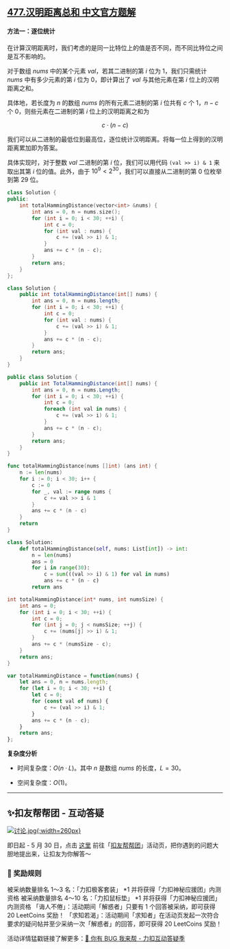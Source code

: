 ## [477.汉明距离总和 中文官方题解](https://leetcode.cn/problems/total-hamming-distance/solutions/100000/yi-ming-ju-chi-zong-he-by-leetcode-solut-t0ev)
#### 方法一：逐位统计

在计算汉明距离时，我们考虑的是同一比特位上的值是否不同，而不同比特位之间是互不影响的。

对于数组 $\textit{nums}$ 中的某个元素 $\textit{val}$，若其二进制的第 $i$ 位为 $1$，我们只需统计 $\textit{nums}$ 中有多少元素的第 $i$ 位为 $0$，即计算出了 $\textit{val}$ 与其他元素在第 $i$ 位上的汉明距离之和。

具体地，若长度为 $n$ 的数组 $\textit{nums}$ 的所有元素二进制的第 $i$ 位共有 $c$ 个 $1$，$n-c$ 个 $0$，则些元素在二进制的第 $i$ 位上的汉明距离之和为

$$
c\cdot(n-c)
$$

我们可以从二进制的最低位到最高位，逐位统计汉明距离。将每一位上得到的汉明距离累加即为答案。

具体实现时，对于整数 $\textit{val}$ 二进制的第 $i$ 位，我们可以用代码 `(val >> i) & 1` 来取出其第 $i$ 位的值。此外，由于 $10^9<2^{30}$，我们可以直接从二进制的第 $0$ 位枚举到第 $29$ 位。

```C++ [sol1-C++]
class Solution {
public:
    int totalHammingDistance(vector<int> &nums) {
        int ans = 0, n = nums.size();
        for (int i = 0; i < 30; ++i) {
            int c = 0;
            for (int val : nums) {
                c += (val >> i) & 1;
            }
            ans += c * (n - c);
        }
        return ans;
    }
};
```

```Java [sol1-Java]
class Solution {
    public int totalHammingDistance(int[] nums) {
        int ans = 0, n = nums.length;
        for (int i = 0; i < 30; ++i) {
            int c = 0;
            for (int val : nums) {
                c += (val >> i) & 1;
            }
            ans += c * (n - c);
        }
        return ans;
    }
}
```

```C# [sol1-C#]
public class Solution {
    public int TotalHammingDistance(int[] nums) {
        int ans = 0, n = nums.Length;
        for (int i = 0; i < 30; ++i) {
            int c = 0;
            foreach (int val in nums) {
                c += (val >> i) & 1;
            }
            ans += c * (n - c);
        }
        return ans;
    }
}
```

```go [sol1-Golang]
func totalHammingDistance(nums []int) (ans int) {
    n := len(nums)
    for i := 0; i < 30; i++ {
        c := 0
        for _, val := range nums {
            c += val >> i & 1
        }
        ans += c * (n - c)
    }
    return
}
```

```Python [sol1-Python3]
class Solution:
    def totalHammingDistance(self, nums: List[int]) -> int:
        n = len(nums)
        ans = 0
        for i in range(30):
            c = sum(((val >> i) & 1) for val in nums)
            ans += c * (n - c)
        return ans
```

```C [sol1-C]
int totalHammingDistance(int* nums, int numsSize) {
    int ans = 0;
    for (int i = 0; i < 30; ++i) {
        int c = 0;
        for (int j = 0; j < numsSize; ++j) {
            c += (nums[j] >> i) & 1;
        }
        ans += c * (numsSize - c);
    }
    return ans;
}
```

```JavaScript [sol1-JavaScript]
var totalHammingDistance = function(nums) {
    let ans = 0, n = nums.length;
    for (let i = 0; i < 30; ++i) {
        let c = 0;
        for (const val of nums) {
            c += (val >> i) & 1;
        }
        ans += c * (n - c);
    }
    return ans;
};
```

**复杂度分析**

- 时间复杂度：$O(n\cdot L)$。其中 $n$ 是数组 $\textit{nums}$ 的长度，$L=30$。

- 空间复杂度：$O(1)$。

---
## ✨扣友帮帮团 - 互动答疑

[![讨论.jpg](https://pic.leetcode-cn.com/1621178600-MKHFrl-%E8%AE%A8%E8%AE%BA.jpg){:width=260px}](https://leetcode-cn.com/topic/kou-you-bang-bang-tuan/discuss/latest/)


即日起 - 5 月 30 日，点击 [这里](https://leetcode-cn.com/topic/kou-you-bang-bang-tuan/discuss/latest/) 前往「[扣友帮帮团](https://leetcode-cn.com/topic/kou-you-bang-bang-tuan/discuss/latest/)」活动页，把你遇到的问题大胆地提出来，让扣友为你解答～

### 🎁 奖励规则
被采纳数量排名 1～3 名：「力扣极客套装」 *1 并将获得「力扣神秘应援团」内测资格
被采纳数量排名 4～10 名：「力扣鼠标垫」 *1 并将获得「力扣神秘应援团」内测资格
「诲人不倦」：活动期间「解惑者」只要有 1 个回答被采纳，即可获得 20 LeetCoins 奖励！
「求知若渴」：活动期间「求知者」在活动页发起一次符合要求的疑问帖并至少采纳一次「解惑者」的回答，即可获得 20 LeetCoins 奖励！

活动详情猛戳链接了解更多：[🐞 你有 BUG 我来帮 - 力扣互动答疑季](https://leetcode-cn.com/circle/discuss/xtliW6/)
